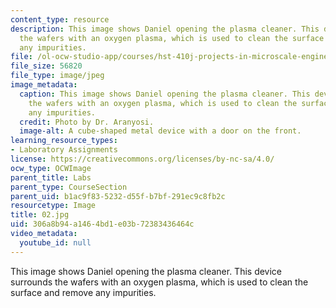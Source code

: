 ```yaml
---
content_type: resource
description: This image shows Daniel opening the plasma cleaner. This device surrounds
  the wafers with an oxygen plasma, which is used to clean the surface and remove
  any impurities.
file: /ol-ocw-studio-app/courses/hst-410j-projects-in-microscale-engineering-for-the-life-sciences-spring-2007/306a8b94a1464bd1e03b72383436464c_02.jpg
file_size: 56820
file_type: image/jpeg
image_metadata:
  caption: This image shows Daniel opening the plasma cleaner. This device surrounds
    the wafers with an oxygen plasma, which is used to clean the surface and remove
    any impurities.
  credit: Photo by Dr. Aranyosi.
  image-alt: A cube-shaped metal device with a door on the front.
learning_resource_types:
- Laboratory Assignments
license: https://creativecommons.org/licenses/by-nc-sa/4.0/
ocw_type: OCWImage
parent_title: Labs
parent_type: CourseSection
parent_uid: b1ac9f83-5232-d55f-b7bf-291ec9c8fb2c
resourcetype: Image
title: 02.jpg
uid: 306a8b94-a146-4bd1-e03b-72383436464c
video_metadata:
  youtube_id: null
---
```

This image shows Daniel opening the plasma cleaner. This device surrounds the wafers with an oxygen plasma, which is used to clean the surface and remove any impurities.